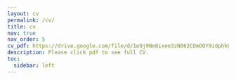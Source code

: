 ```yaml
---
layout: cv
permalink: /cv/
title: cv
nav: true
nav_order: 5
cv_pdf: https://drive.google.com/file/d/1e9j9Ne8ixee3zN062CDmOOY9idphkLBK/view?usp=sharing
description: Please click pdf to see full CV.
toc:
  sidebar: left
---
```


